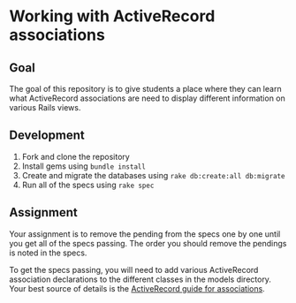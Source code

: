 # Working with ActiveRecord associations

## Goal

The goal of this repository is to give students a place where they can learn what
ActiveRecord associations are need to display different information on various
Rails views.

## Development

1. Fork and clone the repository
1. Install gems using `bundle install`
1. Create and migrate the databases using `rake db:create:all db:migrate`
1. Run all of the specs using `rake spec`

## Assignment

Your assignment is to remove the pending from the specs
one by one until you get all of the specs passing. The order you
should remove the pendings is noted in the specs.

To get the specs passing, you will need to add various ActiveRecord
association declarations to the different classes in the models
directory. Your best source of details is the [ActiveRecord guide for
associations](http://guides.rubyonrails.org/association_basics.html).